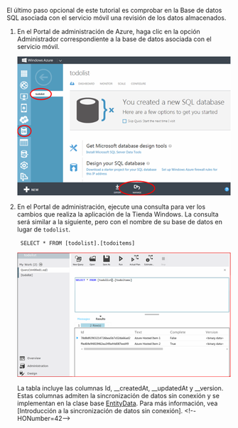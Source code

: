 ﻿
El último paso opcional de este tutorial es comprobar en la Base de datos SQL asociada con el servicio móvil una revisión de los datos almacenados. 

1. En el Portal de administración de Azure, haga clic en la opción Administrador correspondiente a la base de datos asociada con el servicio móvil.
 
	![sign-in to manage SQL Database](./media/mobile-services-dotnet-backend-view-sql-data/manage-sql-azure-database.png)

2. En el Portal de administración, ejecute una consulta para ver los cambios que realiza la aplicación de la Tienda Windows. La consulta será similar a la siguiente, pero con el nombre de su base de datos en lugar de <code>todolist</code>.</p>

        SELECT * FROM [todolist].[todoitems]

    ![query SQL Database for stored items](./media/mobile-services-dotnet-backend-view-sql-data/sql-azure-query.png)

	La tabla incluye las columnas Id, __createdAt, __updatedAt y __version. Estas columnas admiten la sincronización de datos sin conexión y se implementan en la clase base [EntityData](http://msdn.microsoft.com/library/microsoft.windowsazure.mobile.service.entitydata.aspx). Para más información, vea [Introducción a la sincronización de datos sin conexión].
\<!--HONumber=42-->
